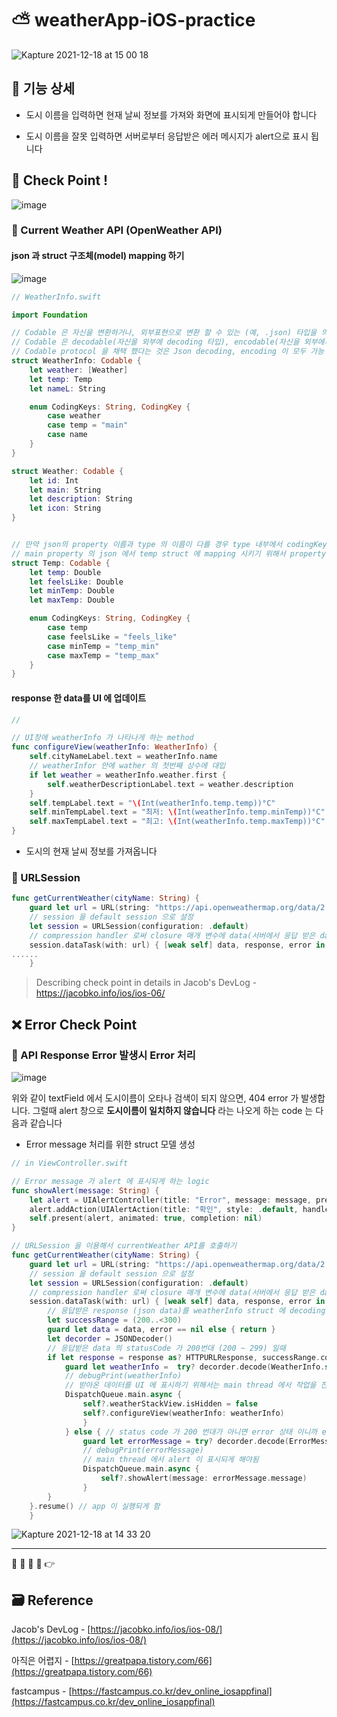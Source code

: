 # ⛅️ weatherApp-iOS-practice

![Kapture 2021-12-18 at 15 00 18](https://user-images.githubusercontent.com/28912774/146631143-7524bfb4-5f84-416c-a316-3d9d56ea21db.gif)

## 📌 기능 상세

- 도시 이름을 입력하면 현재 날씨 정보를 가져와 화면에 표시되게 만들어야 합니다

- 도시 이름을 잘못 입력하면 서버로부터 응답받은 에러 메시지가 alert으로 표시 됩니다

## 🔑 Check Point !

![image](https://user-images.githubusercontent.com/28912774/146631112-f5bb1378-ac2e-4dfe-bcb1-d790392ec992.png)

### 🔷 Current Weather API (OpenWeather API)

#### json 과 struct 구조체(model) mapping 하기

![image](https://user-images.githubusercontent.com/28912774/146618816-114981b1-717a-43c3-be8d-e336b498637a.png)

```swift
// WeatherInfo.swift

import Foundation

// Codable 은 자신을 변환하거나, 외부표현으로 변환 할 수 있는 (예, .json) 타입을 의미함
// Codable 은 decodable(자신을 외부에 decoding 타입), encodable(자신을 외부에서 encoding 타입)
// Codable protocol 을 채택 했다는 것은 Json decoding, encoding 이 모두 가능 하다는 것임, 즉 Json <-> WeatherInfo 객체
struct WeatherInfo: Codable {
	let weather: [Weather]
	let temp: Temp
	let nameL: String

	enum CodingKeys: String, CodingKey {
		case weather
		case temp = "main"
		case name
	}
}

struct Weather: Codable {
	let id: Int
	let main: String
	let description: String
	let icon: String
}


// 만약 json의 property 이름과 type 의 이름이 다를 경우 type 내부에서 codingKeys 라는 String type 의 열거형을 선언하고 codingKey protocol 을 준수하게 만들어야 함
// main property 의 json 에서 temp struct 에 mapping 시키기 위해서 property 정의함
struct Temp: Codable {
	let temp: Double
	let feelsLike: Double
	let minTemp: Double
	let maxTemp: Double

	enum CodingKeys: String, CodingKey {
		case temp
		case feelsLike = "feels_like"
		case minTemp = "temp_min"
		case maxTemp = "temp_max"
	}
}
```

#### response 한 data를 UI 에 업데이트

```swift
//

// UI창에 weatherInfo 가 나타나게 하는 method
func configureView(weatherInfo: WeatherInfo) {
	self.cityNameLabel.text = weatherInfo.name
	// weatherInfor 안에 wather 의 첫번째 상수에 대입
	if let weather = weatherInfo.weather.first {
		self.weatherDescriptionLabel.text = weather.description
	}
	self.tempLabel.text = "\(Int(weatherInfo.temp.temp))°C"
	self.minTempLabel.text = "최저: \(Int(weatherInfo.temp.minTemp))°C"
	self.maxTempLabel.text = "최고: \(Int(weatherInfo.temp.maxTemp))°C"
}
```

- 도시의 현재 날씨 정보를 가져옵니다

### 🔷 URLSession

```swift
func getCurrentWeather(cityName: String) {
	guard let url = URL(string: "https://api.openweathermap.org/data/2.5/weather?q=\(cityName)&units=metric&lang=kr&appid=0fb8463dce1de96897cba0b1eff08e18") else { return }
	// session 을 default session 으로 설정
	let session = URLSession(configuration: .default)
	// compression handler 로써 closure 매개 변수에 data(서버에서 응답 받은 data), response(HTTP header 나 상태 코드의 metaData), error(error 코드 반환)
	session.dataTask(with: url) { [weak self] data, response, error in
......
	}
```

> Describing check point in details in Jacob's DevLog - https://jacobko.info/ios/ios-06/

## ❌ Error Check Point

### 🔶 API Response Error 발생시 Error 처리

![image](https://user-images.githubusercontent.com/28912774/146629837-ece86509-5b1e-4909-8a35-93463e0a82d5.png)

위와 같이 textField 에서 도시이름이 오타나 검색이 되지 않으면, 404 error 가 발생합니다. 그럴때 alert 창으로 **도시이름이 일치하지 않습니다** 라는 나오게 하는 code 는 다음과 같습니다

- Error message 처리를 위한 struct 모델 생성

```swift
// in ViewController.swift

// Error message 가 alert 에 표시되게 하는 logic
func showAlert(message: String) {
	let alert = UIAlertController(title: "Error", message: message, preferredStyle: .alert)
	alert.addAction(UIAlertAction(title: "확인", style: .default, handler: nil))
	self.present(alert, animated: true, completion: nil)
}

// URLSession 을 이용해서 currentWeather API를 호출하기
func getCurrentWeather(cityName: String) {
	guard let url = URL(string: "https://api.openweathermap.org/data/2.5/weather?q=\(cityName)&units=metric&lang=kr&appid=0fb8463dce1de96897cba0b1eff08e18") else { return }
	// session 을 default session 으로 설정
	let session = URLSession(configuration: .default)
	// compression handler 로써 closure 매개 변수에 data(서버에서 응답 받은 data), response(HTTP header 나 상태 코드의 metaData), error(error 코드 반환)
	session.dataTask(with: url) { [weak self] data, response, error in
		// 응답받은 response (json data)를 weatherInfo struct 에 decoding 되게 하는 logic
		let successRange = (200..<300)
		guard let data = data, error == nil else { return }
		let decorder = JSONDecoder()
		// 응답받은 data 의 statusCode 가 200번대 (200 ~ 299) 일때
		if let response = response as? HTTPURLResponse, successRange.contains(response.statusCode) {
			guard let weatherInfo =  try? decorder.decode(WeatherInfo.self, from: data) else { return }
			// debugPrint(weatherInfo)
			// 받아온 데이터를 UI 에 표시하기 위해서는 main thread 에서 작업을 진행 햐여 됩
			DispatchQueue.main.async {
				self?.weatherStackView.isHidden = false
				self?.configureView(weatherInfo: weatherInfo)
				}
			} else { // status code 가 200 번대가 아니면 error 상태 이니까 error message 생성 logic
				guard let errorMessage = try? decorder.decode(ErrorMessage.self, from: data) else { return }
				// debugPrint(errorMessage)
				// main thread 에서 alert 이 표시되게 해야됨
				DispatchQueue.main.async {
					self?.showAlert(message: errorMessage.message)
				}
		}
	}.resume() // app 이 실행되게 함
	}
```

![Kapture 2021-12-18 at 14 33 20](https://user-images.githubusercontent.com/28912774/146630539-dcb10199-0ca2-419b-9513-8beb8eab2c97.gif)

---

🔶 🔷 📌 🔑 👉

## 🗃 Reference

Jacob's DevLog - [https://jacobko.info/ios/ios-08/](https://jacobko.info/ios/ios-08/)

아직은 어렵지 - [https://greatpapa.tistory.com/66](https://greatpapa.tistory.com/66)

fastcampus - [https://fastcampus.co.kr/dev_online_iosappfinal](https://fastcampus.co.kr/dev_online_iosappfinal)

